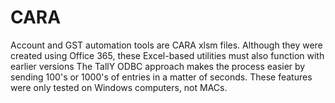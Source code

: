 # CARA
Account and GST automation tools are CARA xlsm files. Although they were created using Office 365, these Excel-based utilities must also function with earlier versions
The TallY ODBC approach makes the process easier by sending 100's or 1000's of entries in a matter of seconds.
These features were only tested on Windows computers, not MACs.
